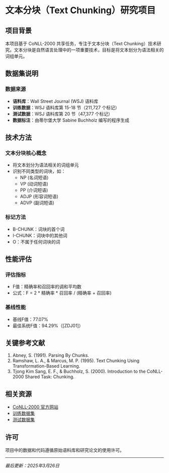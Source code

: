 
# 文本分块（Text Chunking）研究项目

## 项目背景

本项目基于 CoNLL-2000 共享任务，专注于文本分块（Text Chunking）技术研究。文本分块是自然语言处理中的一项重要技术，目标是将文本划分为语法相关的词组单元。

## 数据集说明

### 数据来源
- **语料库**：Wall Street Journal (WSJ) 语料库
- **训练数据**：WSJ 语料库第 15-18 节（211,727 个标记）
- **测试数据**：WSJ 语料库第 20 节（47,377 个标记）
- **数据标注**：由蒂尔堡大学 Sabine Buchholz 编写的程序生成

## 技术方法

### 文本分块核心概念
- 将文本划分为语法相关的词组单元
- 识别不同类型的词块，如：
  - NP (名词短语)
  - VP (动词短语)
  - PP (介词短语)
  - ADJP (形容词短语)
  - ADVP (副词短语)

### 标记方法
- B-CHUNK：词块的首个词
- I-CHUNK：词块中的其他词
- O：不属于任何词块的词

## 性能评估

### 评估指标
- F值：精确率和召回率的调和平均数
- 公式：F = 2 * 精确率 * 召回率 / (精确率 + 召回率)

### 基线性能
- 基线F值：77.07%
- 最佳系统F值：94.29%（[ZDJ01]）

## 关键参考文献

1. Abney, S. (1991). Parsing By Chunks.
2. Ramshaw, L. A., & Marcus, M. P. (1995). Text Chunking Using Transformation-Based Learning.
3. Tjong Kim Sang, E. F., & Buchholz, S. (2000). Introduction to the CoNLL-2000 Shared Task: Chunking.

## 相关资源

- [CoNLL-2000 官方网站](https://www.clips.uantwerpen.be/conll2000/)
- [训练数据集](https://www.clips.uantwerpen.be/conll2000/chunking/train.txt.gz)
- [测试数据集](https://www.clips.uantwerpen.be/conll2000/chunking/test.txt.gz)

## 许可

项目中的数据和代码遵循原始语料库和研究论文的使用许可。

---

*最后更新：2025年3月26日*
